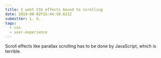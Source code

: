 ```yaml
---
title: I want CSS effects bound to scrolling 
date: 2019-08-02T15:44:50.621Z
submitter: L. S.
tags:
  - css
  - user-experience
---
```


Scroll effects like parallax scrolling has to be done by JavaScript, which is terrible.
